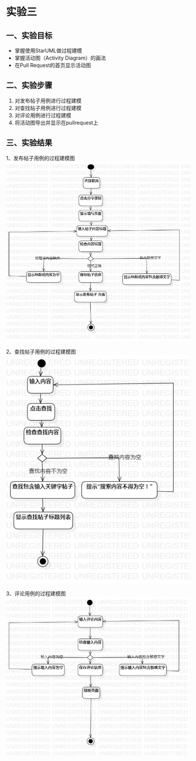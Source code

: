 # 实验三

## 一、实验目标
- 掌握使用StarUML做过程建模
- 掌握活动图（Activity Diagram）的画法
- 在Pull Request的首页显示活动图

## 二、实验步骤

1.  对发布帖子用例进行过程建模
2.  对查找帖子用例进行过程建模
3.  对评论用例进行过程建模
4.  将活动图导出并显示在pullrequest上

## 三、实验结果

1、发布帖子用例的过程建模图  
![activity1](./lab3.activity1.jpg)  

2、查找帖子用例的过程建模图  
![activity2](./lab3.activity2.jpg)  

3、评论用例的过程建模图  
![activity3](./lab3.activity3.jpg) 
